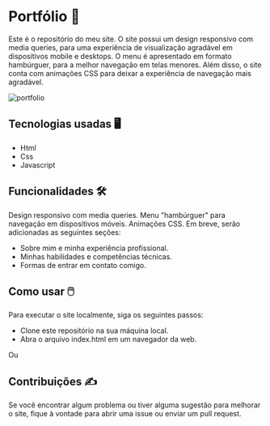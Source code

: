 # Portfólio 👾

Este é o repositório do meu site. O site possui um design responsivo com media queries, para uma experiência de visualização agradável em dispositivos mobile e desktops. O menu é apresentado em formato hambúrguer, para a melhor navegação em telas menores. Além disso, o site conta com animações CSS para deixar a experiência de navegação mais agradável.

![portfolio](https://user-images.githubusercontent.com/94655691/231883257-664ba4ba-6e1f-480e-84d7-2484c5eb9d0e.png)


## Tecnologias usadas 🖥️

- Html
- Css
- Javascript


## Funcionalidades 🛠️

Design responsivo com media queries.
Menu "hambúrguer" para navegação em dispositivos móveis.
Animações CSS.
Em breve, serão adicionadas as seguintes seções:

- Sobre mim e minha experiência profissional.
- Minhas habilidades e competências técnicas.
- Formas de entrar em contato comigo.


## Como usar 🖱️
Para executar o site localmente, siga os seguintes passos:

- Clone este repositório na sua máquina local.
- Abra o arquivo index.html em um navegador da web.

Ou


## Contribuições ✍️
Se você encontrar algum problema ou tiver alguma sugestão para melhorar o site, fique à vontade para abrir uma issue ou enviar um pull request.
